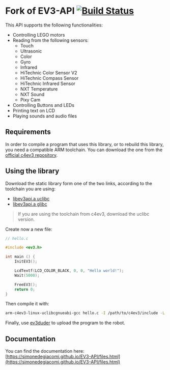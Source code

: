 # Fork of EV3-API [![Build Status](https://travis-ci.org/simonedegiacomi/EV3-API.svg?branch=master)](https://travis-ci.org/simonedegiacomi/EV3-API)

This API supports the following functionalities:
* Controlling LEGO motors
* Reading from the following sensors:
    - Touch
    - Ultrasonic
    - Color
    - Gyro
    - Infrared
    - HiTechnic Color Sensor V2
    - HiTechnic Compass Sensor
    - HiTechnic Infrared Sensor
    - NXT Temperature
    - NXT Sound
    - Pixy Cam
* Controlling Buttons and LEDs
* Printing text on LCD
* Playing sounds and audio files

## Requirements

In order to compile a program that uses this library, or to rebuild this library, you need a compatible ARM toolchain.
You can download the one from the [official c4ev3 repository](https://github.com/c4ev3/C4EV3.Toolchain/releases).

## Using the library

Download the static library form one of the two links, according to the toolchain you are using:
- [libev3api.a uclibc](https://simonedegiacomi.github.io/EV3-API/uclibc/libev3api.a)
- [libev3api.a glibc](https://simonedegiacomi.github.io/EV3-API/glibc/libev3api.a)

> If you are using the toolchain from c4ev3, download the uclibc version.

Create now a new file:
```c
// hello.c

#include <ev3.h>

int main () {
    InitEV3();

    LcdTextf(LCD_COLOR_BLACK, 0, 0, "Hello world!");
    Wait(5000);

    FreeEV3();
    return 0;
}
```

Then compile it with:
```bash
arm-c4ev3-linux-uclibcgnueabi-gcc hello.c -I /path/to/c4ev3/include -L /path/to/static/library -lev3api
```

Finally, use [ev3duder](https://github.com/c4ev3/ev3duder) to upload the program to the robot.

## Documentation

You can find the documentation here: [https://simonedegiacomi.github.io/EV3-API/files.html](https://simonedegiacomi.github.io/EV3-API/files.html)